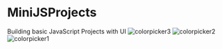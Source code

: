 # MiniJSProjects
Building basic JavaScript Projects with UI
![colorpicker3](https://github.com/tugcekizildg/MiniJSProjects/assets/141547888/cdda92f9-d7ff-4645-b231-f0e24173af1d)
![colorpicker2](https://github.com/tugcekizildg/MiniJSProjects/assets/141547888/3be9537f-4883-4086-9a3b-2e2ce8655e7a)
![colorpicker1](https://github.com/tugcekizildg/MiniJSProjects/assets/141547888/2f2f1bd9-f20a-4999-8770-2eaffa96dffe)
